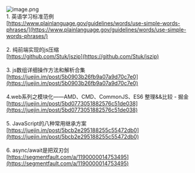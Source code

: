 ![image.png](https://cdn.nlark.com/yuque/0/2020/png/132503/1605585205664-68a17d8a-ff7f-4fac-8aef-63d75a766a0a.png#height=720&id=hUO6Y&margin=%5Bobject%20Object%5D&name=image.png&originHeight=720&originWidth=1080&originalType=binary&size=1764890&status=done&style=none&width=1080)<br />1. 英语学习标准范例<br />[https://www.plainlanguage.gov/guidelines/words/use-simple-words-phrases/](https://www.plainlanguage.gov/guidelines/words/use-simple-words-phrases/)<br />
<br />2. 纯前端实现的js压缩<br />[https://github.com/Stuk/jszip](https://github.com/Stuk/jszip)<br />
<br />3. js数组详细操作方法和解析合集<br />[https://juejin.im/post/5b0903b26fb9a07a9d70c7e0](https://juejin.im/post/5b0903b26fb9a07a9d70c7e0)<br />
<br />4.web系列之模块化——AMD、CMD、CommonJS、ES6 整理&&比较 - 掘金<br />[https://juejin.im/post/5bd0773051882576c51de038](https://juejin.im/post/5bd0773051882576c51de038)<br />
<br />5. JavaScript的八种常用继承方案<br />[https://juejin.im/post/5bcb2e295188255c55472db0](https://juejin.im/post/5bcb2e295188255c55472db0)<br />
<br />6. async/await是把双刃剑<br />[https://segmentfault.com/a/1190000014753495](https://segmentfault.com/a/1190000014753495)
